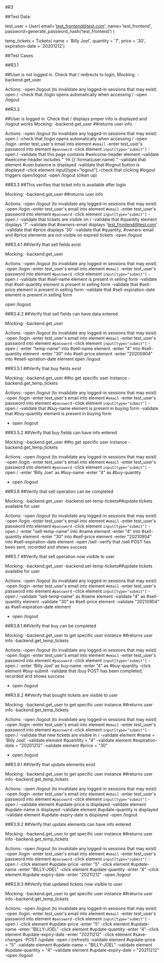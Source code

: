 #R3

##Test Data:



test_user = User(
    email='test_frontend@test.com',
    name='test_frontend',
    password=generate_password_hash('test_frontend')
)

temp_tickets = Tickets(
	name = 'Billy Joel',
	quantity = '7',
	price = '30',
	expiration-date = '20201212')




##Test Cases

##R3.1

##User is not logged in. Check that / redirects to login, 
Mocking:
-backend.get_user 

Actions:
-open /logout (to invalidate any logged-in sessions that may exist)
open /
-check that /login opens automatically when accessing / 
-open /logout



##R3.2

##User is logged in. Check that / displays proper info is displayed and /logout works
Mocking:
-backend.get_user ##returns user info

Actions:
-open /logout (to invalidate any logged-in sessions that may exist)
open /
-check that /login opens automatically when accessing / 
-open /login
-enter test_user's email into element `#email`
-enter test_user's password into element `#password`
-click element `input[type="submit"]`
-open /
-validate that this page contains #welcome-header element
-validate #welcome-header includes " 'Hi {}'.format(user.name) "
-validate that element #user.balance is displayed
-validate that #logout button is displayed
-click element input[type="logout"]
-check that clicking #logout triggers open/logout 
-open /logout (clean up)




##R3.3
##This verifies that ticket info is available after login

Mocking:
-backend.get_user ##returns user info

Actions:
-open /logout (to invalidate any logged-in sessions that may exist)
-open /login
-enter test_user's email into element `#email`
-enter test_user's password into element `#password`
-click element `input[type="submit"]`
-open /
-validate that tickets are visible on /
-validate that #quantity element displays '7'
-validate that #owners-email displays 'test_frontend@test.com'
-validate that #price displays '30'
-validate that #quantity, #owners-email and #price elements are not visible on expired tickets
-open /logout



##R3.4.1
##Verify that sell fields exist

Mocking:
-backend.get_user

Actions:
-open /logout (to invalidate any logged-in sessions that may exist)
-open /login
-enter test_user's email into element `#email`
-enter test_user's password into element `#password`
-click element `input[type="submit"]`
-open /
-validate that #sell-name element is present in selling form
-validate that #sell-quantity element is present in selling form
-validate that #sell-price element is present in selling form
-validate that #sell-expiration-date element is present in selling form

open /logout



##R3.4.2
##Verify that sell fields can have data entered

Mocking:
-backend.get_user

Actions:
-open /logout (to invalidate any logged-in sessions that may exist)
-open /login
-enter test_user's email into element `#email`
-enter test_user's password into element `#password`
-click element `input[type="submit"]`
-open /
-enter "temp-name" into #sell-name element
-enter "4" into #sell-quantity element
-enter "30" into #sell-price element
-enter "20200904" into #esell-xpiration-date element
open /logout


##R3.5.1
##Verify that buy fields exist 

Mocking:
-backend.get_user ##to get specific user instance
-backend.get_temp_tickets

Actions:
-open /logout (to invalidate any logged-in sessions that may exist)
-open /login
-enter test_user's email into element `#email`
-enter test_user's password into element `#password`
-click element `input[type="submit"]`
-open /
-validate that #buy-name element is present in buying form
-validate that #buy-quantity element is present in buying form
- open /logout



##R3.5.2
##Verify that buy fields can have info entered

Mocking:
-backend.get_user ##to get specific user instance
-backend.get_temp_tickets

Actions:
-open /logout (to invalidate any logged-in sessions that may exist)
-open /login
-enter test_user's email into element `#email`
-enter test_user's password into element `#password`
-click element `input[type="submit"]`
-open /
-enter 'Billy Joel' as #buy-name
-enter "4" as #buy-quantity
- open /logout


##R3.6
##Verify that sell operation can be completed

Mocking:
-backend.get_user 
-backend.set-temp-tickets##update tickets available for user

Actions:
-open /logout (to invalidate any logged-in sessions that may exist)
-open /login
-enter test_user's email into element `#email`
-enter test_user's password into element `#password`
-click element `input[type="submit"]`
-open /
-enter "sell-temp-name" into #name element
-enter "4" into #sell-quantity element
-enter "30" into #sell-price element
-enter "20210904" into #sell-expiration-date element
-open /sell
-verify that /sell POST has been sent, recorded and shows success



##R3.7
##Verify that sell operation now visible to user 

Mocking:
-backend.get_user 
-backend.set-temp-tickets##update tickets available for user

Actions:
-open /logout (to invalidate any logged-in sessions that may exist)
-open /login
-enter test_user's email into element `#email`
-enter test_user's password into element `#password`
-click element `input[type="submit"]`
-open /
-validate "sell-temp-name" as #name element
-validate "4" as #sell-quantity element
-validate "30" as #sell-price element
-validate "20210904" as #sell-expiration-date element
- open /logout



##R3.8.1
##Verify that buy can be completed 

Mocking:
-backend.get_user to get specific user instance ##returns user info
-backend.get_temp_tickets

Actions:
-open /logout (to invalidate any logged-in sessions that may exist)
-open /login
-enter test_user's email into element `#email`
-enter test_user's password into element `#password`
-click element `input[type="submit"]`
-open /
-enter 'Billy Joel' as buy-name
-enter "4" as #buy-quantity
-click element #buy-submit
-validate that /buy POST has been completed, recorded and shows success
- open /logout




##R3.8.2
##Verify that bought tickets are visible to user

Mocking:
-backend.get_user to get specific user instance ##returns user info
-backend.get_temp_tickets

Actions:
-open /logout (to invalidate any logged-in sessions that may exist)
-open /login
-enter test_user's email into element `#email`
-enter test_user's password into element `#password`
-click element `input[type="submit"]`
-open /
-validate that new tickets are visible in /
-validate element #name = 'Billy Joel' 
-validate element #quanitity = "4"
-validate element #expiration-date = "20201212"
-validate element #price = "30"
- open /logout





##R3.9.1
##Verify that update elements exist

Mocking:
-backend.get_user to get specific user instance ##returns user info
-backend.get_temp_tickets

Actions:
-open /logout (to invalidate any logged-in sessions that may exist)
-open /login
-enter test_user's email into element `#email`
-enter test_user's password into element `#password`
-click element `input[type="submit"]`
-open /
-validate element #update-price is displayed
-validate element #update-name is displayed
-validate element #update-quantity is displayed
-validate element #update-expiry-date is displayed
-open /logout


##R3.9.2
##Verify that update elements can have info entered

Mocking:
-backend.get_user to get specific user instance ##returns user info
-backend.get_temp_tickets

Actions:
-open /logout (to invalidate any logged-in sessions that may exist)
-open /login
-enter test_user's email into element `#email`
-enter test_user's password into element `#password`
-click element `input[type="submit"]`
-open /
-click element #update-price
-enter "5"
-click element #update-name
-enter "BILLY-JOEL"
-click element #update-quantity
-enter "4"
-click element #update-expiry-date
-enter "20211212"
-open /logout

##R3.9.3
##Verify that updated tickets now visible to user

Mocking:
-backend.get_user to get specific user instance ##returns user info
-backend.get_temp_tickets

Actions:
-open /logout (to invalidate any logged-in sessions that may exist)
-open /login
-enter test_user's email into element `#email`
-enter test_user's password into element `#password`
-click element `input[type="submit"]`
-open /
-click element #update-price
-enter "5"
-click element #update-name
-enter "BILLY-JOEL"
-click element #update-quantity
-enter "4"
-click element #update-expiry-date
-enter "20211212"
-click element #save-changes
-POST /update
-open / (refresh)
-validate element #update-price = "5"
-validate element #update-name = "BILLY-JOEL"
-validate element #update-quantity = "4"
-validate element #update-expiry-date = "20211212"
-open /logout





